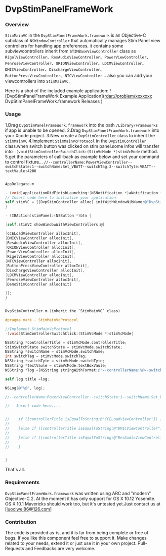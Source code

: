 # DvpStimPanelFrameWork

### Overview

`StimMainVC` in the `DvpStimPanelFrameWork.framework`  is an Objective-C subclass of `NSWindowController` that automatically manages Stim Panel view controllers for handling app preferences. it contains some subviewcontrollers inherit from `STIMBaseViewController` class as `RigelViewController`、`ResAudioViewController`、`PowerViewController`、`PenroseViewController`、`ORIONViewController`、`LDCMViewController`、`DMICViewController`、`DischargeViewController`、`ButtonPressViewController`、`NTCViewController`... also you can add your viewcontrollers into `StimMainVC`.

Here is a shot of the included example application:
![DvpStimPanelFrameWork Example Application](<rdar://problem/xxxxxxx> DvpStimPanelFrameWork.framework Releases )


### Usage
1.Drag  `DvpStimPanelFrameWork.framework`  into the path `/Library/Frameworks` if app is unable to be opened.
2.Drag `DvpStimPanelFrameWork.framework` into your Xcode project.
3.New create a  `DvpStimController`  class to inherit the `StimMainVC` 
4.Implement `StimMainVcProtocol` in the `DvpStimController` class.when switch button was clicked on stim panel.some infos will transfer into `-(void)StimControllerSwitchClick:(StimVcMode *)stimVcMode` method.
5.get the parameters of call-back as example below and set your command to control fixture...
`//--controllerName:PowerViewController--switchState:1--switchName:Set_VBATT--switchTag:3--switchTyte:VBATT--textVaule:4200`  

```Objective-C

AppDelegate.m

- (void)applicationDidFinishLaunching:(NSNotification *)aNotification {
// Insert code here to initialize your application
self.stimVC = [[DvpStimController alloc] initWithWindowNibName:@"DvpStimController"];
}

- (IBAction)stimPanel:(NSButton *)btn {

[self.stimVC showWindowWithViewControllers:@[

[CCELoadViewController allocInit],
[DMICViewController allocInit],
[ResAudioViewController allocInit],
[ORIONViewController allocInit],
[PowerViewController allocInit],
[RigelViewController allocInit],
[NTCViewController allocInit],
[ButtonPressViewController allocInit],
[DischargeViewController allocInit],
[LDCMViewController allocInit],
[PenroseViewController allocInit],
[DemoStimController allocInit]

]];
}


DvpStimController.m (inherit the `StimMainVC` class)

#pragma mark - StimMainVcProtocol

//Implement StimMainVcProtocol
-(void)StimControllerSwitchClick:(StimVcMode *)stimVcMode{

NSString *controllerTitle = stimVcMode.controllerTitle;
StimSwitchState switchState = stimVcMode.switchState;
NSString *switchName = stimVcMode.switchName;
int switchTag = stimVcMode.switchTag;
NSString *switchTyte = stimVcMode.switchTyte;
NSString *textVaule = stimVcMode.textBoxVaule;
NSString *log =[NSString stringWithFormat:@"--controllerName:%@--switchState:%lu--switchName:%@--switchTag:%d--switchTyte:%@--textVaule:%@",controllerTitle,(unsigned long)switchState,switchName,switchTag,switchTyte,textVaule];

self.log.title =log;

NSLog(@"%@", log);

//--controllerName:PowerViewController--switchState:1--switchName:Set_VBATT--switchTag:3--switchTyte:VBATT--textVaule:4200

//   Insert code here....


//    if ([controllerTitle isEqualToString:@"CCELoadViewController"]) {
//
//    }else if ([controllerTitle isEqualToString:@"DMICViewController"]){
//
//    }else if ([controllerTitle isEqualToString:@"ResAudioViewController"]){
//
//    }


}


```
That's all.


### Requirements

`DvpStimPanelFrameWork.framework` was written using ARC and "modern" Objective-C 2. At the moment it has only support for OS X 10.12 Yosemite. OS X 10.1 Mavericks should work too, but it's untested yet.Just contact us at [luociwei86@126.com]


### Contribution

The code is provided as-is, and it is far from being complete or free of bugs. If you like this component feel free to support it. Make changes related to your needs, extend it or just use it in your own project. Pull-Requests and Feedbacks are very welcome.


